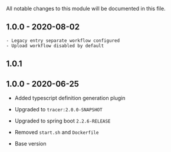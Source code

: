 
All notable changes to this module will be documented in this file.

## 1.0.0 - 2020-08-02

	- Legacy entry separate workflow configured
	- Upload workflow disabled by default
## 1.0.1

## 1.0.0 - 2020-06-25

- Added typescript definition generation plugin
- Upgraded to `tracer:2.0.0-SNAPSHOT`
- Upgraded to spring boot `2.2.6-RELEASE`
- Removed `start.sh` and `Dockerfile`


- Base version
